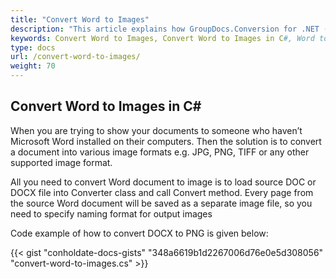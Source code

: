 ```yaml
---
title: "Convert Word to Images"
description: "This article explains how GroupDocs.Conversion for .NET (which is a part of Conholdate.Total for .NET) supports Word conversion to Images."
keywords: Convert Word to Images, Convert Word to Images in C#, Word to Images
type: docs
url: /convert-word-to-images/
weight: 70
---
```


## Convert Word to Images in C#

When you are trying to show your documents to someone who haven’t Microsoft Word installed on their computers. Then the solution is to convert a document into various image formats e.g. JPG, PNG, TIFF or any other supported image format. 

All you need to convert Word document to image is to load source DOC or DOCX file into Converter class and call Convert method. Every page from the source Word document will be saved as a separate image file, so you need to specify naming format for output images

Code example of how to convert DOCX to PNG is given below:

{{< gist "conholdate-docs-gists" "348a6619b1d2267006d76e0e5d308056" "convert-word-to-images.cs" >}}












